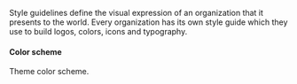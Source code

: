 
Style guidelines define the visual expression of an organization that it presents to the world. Every organization has its own style guide which they use to build logos, colors, icons and typography.

#### Color scheme

Theme color scheme.